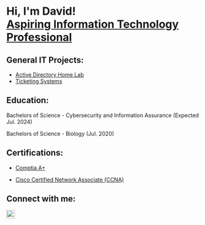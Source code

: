<h1>Hi, I'm David! <br/><a href="https://www.linkedin.com/in/david-m01/">Aspiring Information Technology Professional</a></h1>

<h2>General IT Projects:</h2>

  - [Active Directory Home Lab](https://github.com/walts62/ActiveDirectoryHomeLab)
  - [Ticketing Systems](https://github.com/Walts62/Ticketing-System)

<h2>Education:</h2>

Bachelors of Science - Cybersecurity and Information Assurance (Expected Jul. 2024)

Bachelors of Science - Biology (Jul. 2020)

<h2>Certifications:</h2>

  - [Comptia A+](https://www.credly.com/earner/earned/badge/dc3ccb85-65ee-41ec-aa3d-0315f7991d8e)
  
  - [Cisco Certified Network Associate (CCNA)](https://www.credly.com/badges/69159662-edd2-44ba-ad3a-5a681b8adb62/public_url)

<h2> Connect with me:</h2>

[<img align="left" alt="JoshMadakor | LinkedIn" width="22px" src="https://cdn.jsdelivr.net/npm/simple-icons@v3/icons/linkedin.svg" />][linkedin]

[linkedin]: https://www.linkedin.com/in/david-m01/
